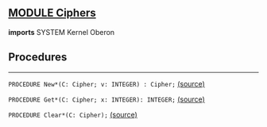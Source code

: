 
## [MODULE Ciphers](https://github.com/io-core/Crypto/blob/main/Ciphers.Mod)

**imports** SYSTEM Kernel Oberon
## Procedures
---

`PROCEDURE New*(C: Cipher; v: INTEGER) : Cipher;` [(source)](https://github.com/io-core/Crypto/blob/main/Ciphers.Mod#L15)


`PROCEDURE Get*(C: Cipher; x: INTEGER): INTEGER;` [(source)](https://github.com/io-core/Crypto/blob/main/Ciphers.Mod#L25)


`PROCEDURE Clear*(C: Cipher);` [(source)](https://github.com/io-core/Crypto/blob/main/Ciphers.Mod#L36)


